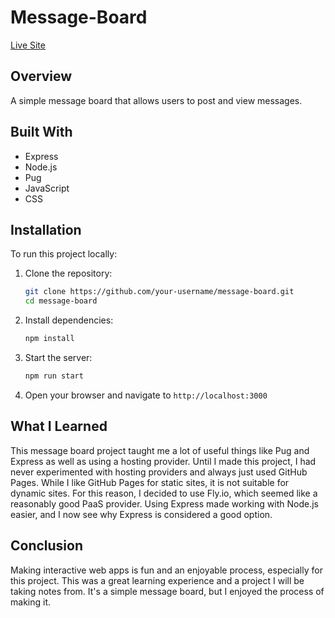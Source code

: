 # Message-Board

[Live Site](https://purpleboxe-message-board.fly.dev/)

## Overview

A simple message board that allows users to post and view messages.

## Built With

- Express
- Node.js
- Pug
- JavaScript
- CSS

## Installation

To run this project locally:

1. Clone the repository:

   ```bash
   git clone https://github.com/your-username/message-board.git
   cd message-board
   ```

2. Install dependencies:

   ```bash
   npm install
   ```

3. Start the server:

   ```bash
   npm run start
   ```

4. Open your browser and navigate to `http://localhost:3000`

## What I Learned

This message board project taught me a lot of useful things like Pug and Express as well as using a hosting provider. Until I made this project, I had never experimented with hosting providers and always just used GitHub Pages. While I like GitHub Pages for static sites, it is not suitable for dynamic sites. For this reason, I decided to use Fly.io, which seemed like a reasonably good PaaS provider. Using Express made working with Node.js easier, and I now see why Express is considered a good option.

## Conclusion

Making interactive web apps is fun and an enjoyable process, especially for this project. This was a great learning experience and a project I will be taking notes from. It's a simple message board, but I enjoyed the process of making it.
